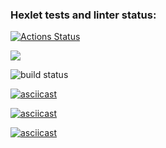 ### Hexlet tests and linter status:
[![Actions Status](https://github.com/pkryazhev/backend-project-lvl1/workflows/hexlet-check/badge.svg)](https://github.com/pkryazhev/backend-project-lvl1/actions)

<a href="https://codeclimate.com/github/codeclimate/codeclimate/maintainability"><img src="https://api.codeclimate.com/v1/badges/a99a88d28ad37a79dbf6/maintainability" /></a>

![build status](https://github.com/pkryazhev/backend-project-lvl1/actions/workflows/github-actions.yml/badge.svg)

[![asciicast](https://asciinema.org/a/JEFZaqU61J5jRT5NGtxYOKR1Z.svg)](https://asciinema.org/a/JEFZaqU61J5jRT5NGtxYOKR1Z)

[![asciicast](https://asciinema.org/a/2Lzgg3IUhzJ5jqDUW70zwqM9J.svg)](https://asciinema.org/a/2Lzgg3IUhzJ5jqDUW70zwqM9J)

[![asciicast](https://asciinema.org/a/FeIiQ0Ehzsqekgduhmt2rofxD.svg)](https://asciinema.org/a/FeIiQ0Ehzsqekgduhmt2rofxD)